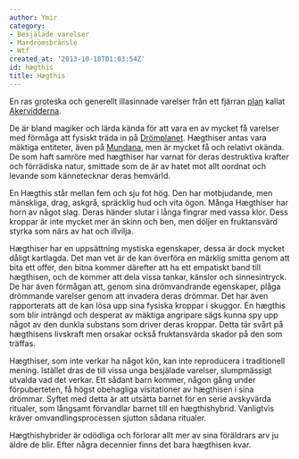 ```yaml
---
author: Ymir
category:
- Besjälade varelser
- Mardrömsbränsle
- Wtf
created_at: '2013-10-18T01:03:54Z'
id: hægthis
title: Hægthis
---
```

En ras groteska och generellt illasinnade varelser från ett fjärran [plan] kallat [Akervidderna].

De är bland magiker och lärda kända för att vara en av mycket få varelser med förmåga att fysiskt träda in på [Drömplanet]. Hægthiser antas vara mäktiga entiteter, även på [Mundana], men är mycket få och relativt okända. De som haft samröre med hægthiser har varnat för deras destruktiva krafter och förrädiska natur, smittade som de är av hatet mot allt oordnat och levande som kännetecknar deras hemvärld.

En Hægthis står mellan fem och sju fot hög. Den har motbjudande, men mänskliga, drag, askgrå, spräcklig hud och vita ögon. Många Hægthiser har horn av något slag. Deras händer slutar i långa fingrar med vassa klor. Dess kroppar är inte mycket mer än skinn och ben, men döljer en fruktansvärd styrka som närs av hat och illvilja.

Hægthiser har en uppsättning mystiska egenskaper, dessa är dock mycket dåligt kartlagda. Det man vet är de kan överföra en märklig smitta genom att bita ett offer, den bitna kommer därefter att ha ett empatiskt band till hægthisen, och de kommer att dela vissa tankar, känslor och sinnesintryck. De har även förmågan att, genom sina drömvandrande egenskaper, plåga drömmande varelser genom att invadera deras drömmar. Det har även rapporterats att de kan lösa upp sina fysiska kroppar i skuggor. En hægthis som blir inträngd och desperat av mäktiga angripare sägs kunna spy upp något av den dunkla substans som driver deras kroppar. Detta tär svårt på hægthisens livskraft men orsakar också fruktansvärda skador på den som träffas.

Hægthiser, som inte verkar ha något kön, kan inte reproducera i traditionell mening. Istället dras de till vissa unga besjälade varelser, slumpmässigt utvalda vad det verkar. Ett sådant barn kommer, någon gång under förpuberteten, få högst obehagliga visitationer av hægthisen i sina drömmar. Syftet med detta är att utsätta barnet för en serie avskyvärda ritualer, som långsamt förvandlar barnet till en hægthishybrid. Vanligtvis kräver omvandlingsprocessen sjutton sådana ritualer.

Hægthishybrider är odödliga och förlorar allt mer av sina föräldrars arv ju äldre de blir. Efter några decennier finns det bara hægthisen kvar.

  [plan]: Existensplan
  [Akervidderna]: Akervidderna
  [Drömplanet]: Drömplanet
  [Mundana]: Mundana